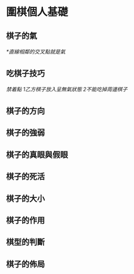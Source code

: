 # 圍棋個人基礎

## 棋子的氣

######  *直線相鄰的交叉點就是氣 

## 吃棋子技巧

###### 禁着點 1乙方棋子放入呈無氣狀態 2不能吃掉周邊棋子 

## 棋子的方向

## 棋子的強弱

## 棋子的真眼與假眼

## 棋子的死活

## 棋子的大小

## 棋子的作用

## 棋型的判斷

## 棋子的佈局



>
